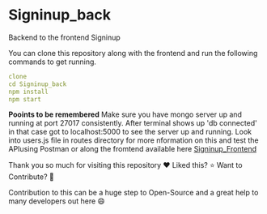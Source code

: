# Signinup_back
Backend to the frontend Signinup

You can clone this repository along with the frontend and run the following commands to get running.

```yaml
clone
cd Signinup_back
npm install
npm start
```

**Pooints to be remembered**
Make sure you have mongo server up and running at port 27017 consistently. After terminal shows up 'db connected' in that case got to localhost:5000 to see the server up and running.
Look into users.js file in routes directory for more nformation on this and test the APIusing Postman or along the fromtend available here [Signinup_Frontend](https://github.com/abhinavsri360/React-Signin-Signup_flow)


Thank you so much for visiting this repository :heart: Liked this? :star: Want to Contribute? :fork_and_knife:

Contribution to this can be a huge step to Open-Source and a great help to many developers out here :smile:
